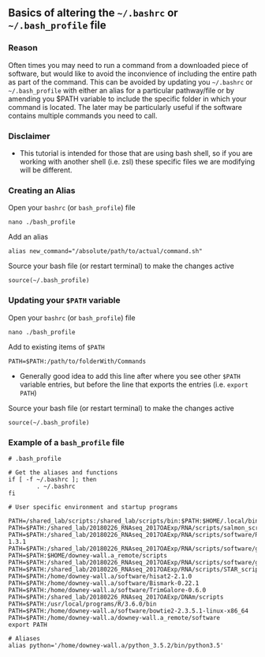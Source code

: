 ## Basics of altering the `~/.bashrc` or `~/.bash_profile` file

### Reason
Often times you may need to run a command from a downloaded piece of software, but would like to avoid the inconvience of including the entire path as part of the command. This can be avoided by updating you `~/.bashrc` or `~/.bash_profile` with either an alias for a particular pathway/file or by amending you $PATH variable to include the specific folder in which your command is located. The later may be particularly useful if the software contains multiple commands you need to call.

### Disclaimer 
* This tutorial is intended for those that are using bash shell, so if you are working with another shell (i.e. zsl) these specific files we are modifying will be different.

### Creating an Alias

Open your `bashrc` (or `bash_profile`) file
```
nano ./bash_profile
```
Add an alias
```
alias new_command="/absolute/path/to/actual/command.sh"
```

Source your bash file (or restart terminal) to make the changes active
```
source(~/.bash_profile)
```

### Updating your `$PATH` variable
Open your `bashrc` (or `bash_profile`) file
```
nano ./bash_profile
```
Add to existing items of `$PATH`
```
PATH=$PATH:/path/to/folderWith/Commands
```
* Generally good idea to add this line after where you see other `$PATH` variable entries, but before the line that exports the entries (i.e. `export PATH`)

Source your bash file (or restart terminal) to make the changes active
```
source(~/.bash_profile)
```
### Example of a `bash_profile` file
```
# .bash_profile

# Get the aliases and functions
if [ -f ~/.bashrc ]; then
        . ~/.bashrc
fi

# User specific environment and startup programs

PATH=/shared_lab/scripts:/shared_lab/scripts/bin:$PATH:$HOME/.local/bin
PATH=$PATH:/shared_lab/20180226_RNAseq_2017OAExp/RNA/scripts/salmon_scripts/
PATH=$PATH:/shared_lab/20180226_RNAseq_2017OAExp/RNA/scripts/software/RSEM/RSEM-1.3.1
PATH=$PATH:/shared_lab/20180226_RNAseq_2017OAExp/RNA/scripts/software/gffread
PATH=$PATH:$HOME/downey-wall.a_remote/scripts
PATH=$PATH:/shared_lab/20180226_RNAseq_2017OAExp/RNA/scripts/software/gffcompare
PATH=$PATH:/shared_lab/20180226_RNAseq_2017OAExp/RNA/scripts/STAR_scripts
PATH=$PATH:/home/downey-wall.a/software/hisat2-2.1.0
PATH=$PATH:/home/downey-wall.a/software/Bismark-0.22.1
PATH=$PATH:/home/downey-wall.a/software/TrimGalore-0.6.0
PATH=$PATH:/shared_lab/20180226_RNAseq_2017OAExp/DNAm/scripts
PATH=$PATH:/usr/local/programs/R/3.6.0/bin
PATH=$PATH:/home/downey-wall.a/software/bowtie2-2.3.5.1-linux-x86_64
PATH=$PATH:/home/downey-wall.a/downey-wall.a_remote/software
export PATH

# Aliases
alias python='/home/downey-wall.a/python_3.5.2/bin/python3.5'
```
